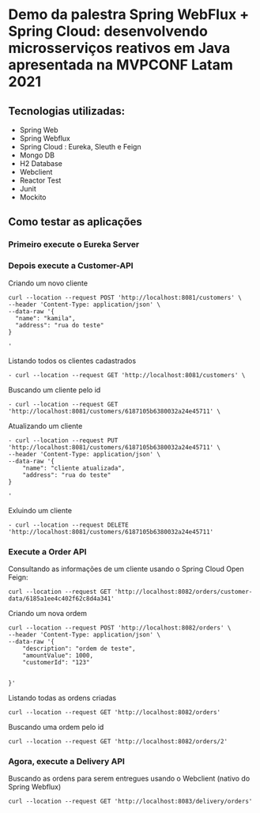 # Demo da palestra Spring WebFlux + Spring Cloud: desenvolvendo microsserviços reativos em Java apresentada na MVPCONF Latam 2021


## Tecnologias utilizadas:

- Spring Web
- Spring Webflux
- Spring Cloud : Eureka, Sleuth e Feign
- Mongo DB
- H2 Database
- Webclient
- Reactor Test
- Junit
- Mockito


## Como testar as aplicações 


### Primeiro execute o Eureka Server

### Depois execute a Customer-API

Criando um novo cliente

  ````
curl --location --request POST 'http://localhost:8081/customers' \
--header 'Content-Type: application/json' \
--data-raw '{
    "name": "kamila",
    "address": "rua do teste"
}

'
````

Listando todos os clientes cadastrados

`````
- curl --location --request GET 'http://localhost:8081/customers' \

`````

Buscando um cliente pelo id


`````
- curl --location --request GET 'http://localhost:8081/customers/6187105b6380032a24e45711' \
`````

Atualizando um cliente

`````
- curl --location --request PUT 'http://localhost:8081/customers/6187105b6380032a24e45711' \
--header 'Content-Type: application/json' \
--data-raw '{
    "name": "cliente atualizada",
    "address": "rua do teste"
}

'

`````

Exluindo um cliente


`````
- curl --location --request DELETE 'http://localhost:8081/customers/6187105b6380032a24e45711'
`````

### Execute a Order API

Consultando as informações de um cliente usando o Spring Cloud Open Feign:


````
curl --location --request GET 'http://localhost:8082/orders/customer-data/6185a1ee4c402f62c8d4a341'
````

Criando um nova ordem

````
curl --location --request POST 'http://localhost:8082/orders' \
--header 'Content-Type: application/json' \
--data-raw '{
    "description": "ordem de teste",
    "amountValue": 1000,
    "customerId": "123"


}'

````

Listando todas as ordens criadas

````
curl --location --request GET 'http://localhost:8082/orders'
````

Buscando uma ordem pelo id

````
curl --location --request GET 'http://localhost:8082/orders/2'
````


### Agora, execute a Delivery API

Buscando as ordens para serem entregues usando o Webclient (nativo do Spring Webflux)

````
curl --location --request GET 'http://localhost:8083/delivery/orders'
````


